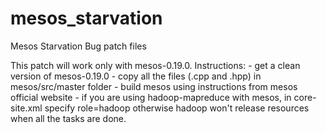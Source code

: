 # mesos_starvation
Mesos Starvation Bug patch files

This patch will work only with mesos-0.19.0.
Instructions:
    - get a clean version of mesos-0.19.0
    - copy all the files (.cpp and .hpp) in mesos/src/master folder
    - build mesos using instructions from mesos official website
    - if you are using hadoop-mapreduce with mesos, in core-site.xml specify role=hadoop otherwise hadoop won't release resources when all the tasks are done.

